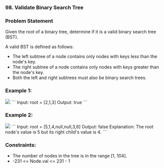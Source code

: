 ### 98. Validate Binary Search Tree



### Problem Statement
Given the root of a binary tree, determine if it is a valid binary search tree (BST).

A valid BST is defined as follows:

* The left subtree of a node contains only nodes with keys less than the node's key.
* The right subtree of a node contains only nodes with keys greater than the node's key.
* Both the left and right subtrees must also be binary search trees.
 

### Example 1:
<img src='https://assets.leetcode.com/uploads/2020/12/01/tree1.jpg'>
```
Input: root = [2,1,3]
Output: true
```

### Example 2:
<img src='https://assets.leetcode.com/uploads/2020/12/01/tree2.jpg'>
```
Input: root = [5,1,4,null,null,3,6]
Output: false
Explanation: The root node's value is 5 but its right child's value is 4.
``` 

### Constraints:

* The number of nodes in the tree is in the range [1, 104].
* -231 <= Node.val <= 231 - 1